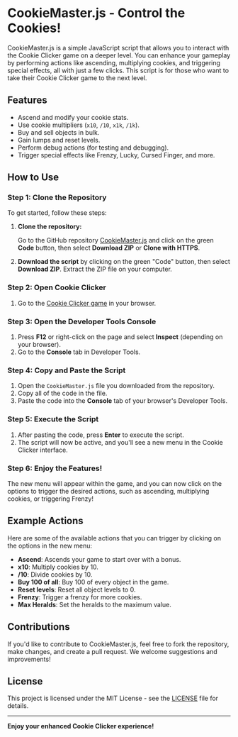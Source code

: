# CookieMaster.js - Control the Cookies!

CookieMaster.js is a simple JavaScript script that allows you to interact with the Cookie Clicker game on a deeper level. You can enhance your gameplay by performing actions like ascending, multiplying cookies, and triggering special effects, all with just a few clicks. This script is for those who want to take their Cookie Clicker game to the next level.

## Features

- Ascend and modify your cookie stats.
- Use cookie multipliers (`x10`, `/10`, `x1k`, `/1k`).
- Buy and sell objects in bulk.
- Gain lumps and reset levels.
- Perform debug actions (for testing and debugging).
- Trigger special effects like Frenzy, Lucky, Cursed Finger, and more.

## How to Use

### Step 1: Clone the Repository

To get started, follow these steps:

1. **Clone the repository:**

   Go to the GitHub repository [CookieMaster.js](https://github.com/YOUR_USERNAME/CookieMaster.js) and click on the green **Code** button, then select **Download ZIP** or **Clone with HTTPS**.

2. **Download the script** by clicking on the green "Code" button, then select **Download ZIP**. Extract the ZIP file on your computer.

### Step 2: Open Cookie Clicker

1. Go to the [Cookie Clicker game](https://orteil.dashnet.org/cookieclicker/) in your browser.

### Step 3: Open the Developer Tools Console

1. Press **F12** or right-click on the page and select **Inspect** (depending on your browser).
2. Go to the **Console** tab in Developer Tools.

### Step 4: Copy and Paste the Script

1. Open the `CookieMaster.js` file you downloaded from the repository.
2. Copy all of the code in the file.
3. Paste the code into the **Console** tab of your browser's Developer Tools.

### Step 5: Execute the Script

1. After pasting the code, press **Enter** to execute the script.
2. The script will now be active, and you'll see a new menu in the Cookie Clicker interface.

### Step 6: Enjoy the Features!

The new menu will appear within the game, and you can now click on the options to trigger the desired actions, such as ascending, multiplying cookies, or triggering Frenzy!

## Example Actions

Here are some of the available actions that you can trigger by clicking on the options in the new menu:

- **Ascend**: Ascends your game to start over with a bonus.
- **x10**: Multiply cookies by 10.
- **/10**: Divide cookies by 10.
- **Buy 100 of all**: Buy 100 of every object in the game.
- **Reset levels**: Reset all object levels to 0.
- **Frenzy**: Trigger a frenzy for more cookies.
- **Max Heralds**: Set the heralds to the maximum value.

## Contributions

If you'd like to contribute to CookieMaster.js, feel free to fork the repository, make changes, and create a pull request. We welcome suggestions and improvements!

## License

This project is licensed under the MIT License - see the [LICENSE](LICENSE) file for details.

---

**Enjoy your enhanced Cookie Clicker experience!**
